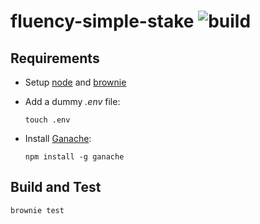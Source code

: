 # fluency-simple-stake ![build](https://github.com/manosbatsis/fluency-simple-stake/actions/workflows/main.yaml/badge.svg)


## Requirements 

- Setup [node](https://nodejs.org) and [brownie](https://eth-brownie.readthedocs.io/en/stable/)
- Add a dummy _.env_ file:
 
  `touch .env`
- Install [Ganache](https://trufflesuite.com/ganache/):
  
  `npm install -g ganache`

## Build and Test

```
brownie test
```
    
